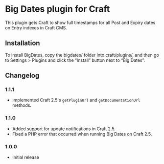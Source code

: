 # Big Dates plugin for Craft

This plugin gets Craft to show full timestamps for all Post and Expiry dates on Entry indexes in Craft CMS.

## Installation

To install BigDates, copy the bigdates/ folder into craft/plugins/, and then go to Settings > Plugins and click the “Install” button next to “Big Dates”.

## Changelog

### 1.1.1
* Implemented Craft 2.5's `getPluginUrl` and `getDocumentationUrl` methods.

### 1.1.0

* Added support for update notifications in Craft 2.5.
* Fixed a PHP error that occurred when running Big Dates on Craft 2.5.

### 1.0.0

* Initial release
